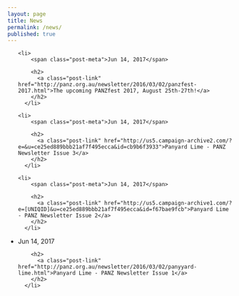 ```yaml
---
layout: page
title: News
permalink: /news/
published: true
---
```


<ul class="post-list">
    
    <li>
        <span class="post-meta">Jun 14, 2017</span>

        <h2>
          <a class="post-link" href="http://panz.org.au/newsletter/2016/03/02/panzfest-2017.html">The upcoming PANZfest 2017, August 25th-27th!</a>
        </h2>
      </li>  
    
    <li>
        <span class="post-meta">Jun 14, 2017</span>

        <h2>
          <a class="post-link" href="http://us5.campaign-archive2.com/?e=&u=ce25ed889bbb21af7f495ecca&id=cb9b6f3933">Panyard Lime - PANZ Newsletter Issue 3</a>
        </h2>
      </li>  
      
    <li>
        <span class="post-meta">Jun 14, 2017</span>

        <h2>
          <a class="post-link" href="http://us5.campaign-archive1.com/?e=[UNIQID]&u=ce25ed889bbb21af7f495ecca&id=f67bae9fcb">Panyard Lime - PANZ Newsletter Issue 2</a>
        </h2>
      </li>
      
   <li>
        <span class="post-meta">Jun 14, 2017</span>

        <h2>
          <a class="post-link" href="http://panz.org.au/newsletter/2016/03/02/panyyard-lime.html">Panyard Lime - PANZ Newsletter Issue 1</a>
        </h2>
      </li>  
   
  </ul>

<!--   <p class="rss-subscribe">subscribe <a href="{{ "/feed.xml" | prepend: site.baseurl }}">via RSS</a></p> -->
